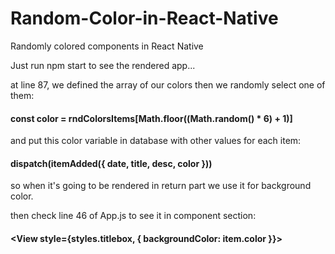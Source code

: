 # Random-Color-in-React-Native
 Randomly colored components in React Native
 
 Just run npm start to see the rendered app...
 
 at line 87, we defined the array of our colors then we randomly select one of them:
 
 #### const color = rndColorsItems[Math.floor((Math.random() * 6) + 1)]
 
 and put this color variable in database with other values for each item:
 
 #### dispatch(itemAdded({ date, title, desc, color }))
 
 so when it's going to be rendered in return part we use it for background color.
 
 then check line 46 of App.js to see it in component section:
 
 #### <View style={styles.titlebox, { backgroundColor: item.color }}>
